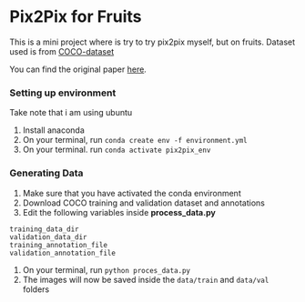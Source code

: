 # Pix2Pix for Fruits

This is a mini project where is try to try pix2pix myself, but on fruits. Dataset used is from [COCO-dataset](http://cocodataset.org/#home)

You can find the original paper [here](https://phillipi.github.io/pix2pix/).

### Setting up environment

Take note that i am using ubuntu

1. Install anaconda
1. On your terminal, run `conda create env -f environment.yml`
1. On your terminal. run `conda activate pix2pix_env`

### Generating Data

1. Make sure that you have activated the conda environment
1. Download COCO training and validation dataset and annotations
1. Edit the following variables inside **process_data.py**
```
training_data_dir
validation_data_dir
training_annotation_file
validation_annotation_file
```
1. On your terminal, run `python proces_data.py`
1. The images will now be saved inside the `data/train` and `data/val` folders
